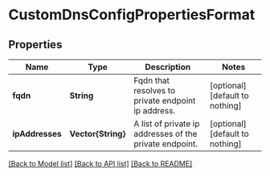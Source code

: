 # CustomDnsConfigPropertiesFormat


## Properties
Name | Type | Description | Notes
------------ | ------------- | ------------- | -------------
**fqdn** | **String** | Fqdn that resolves to private endpoint ip address. | [optional] [default to nothing]
**ipAddresses** | **Vector{String}** | A list of private ip addresses of the private endpoint. | [optional] [default to nothing]


[[Back to Model list]](../README.md#models) [[Back to API list]](../README.md#api-endpoints) [[Back to README]](../README.md)


